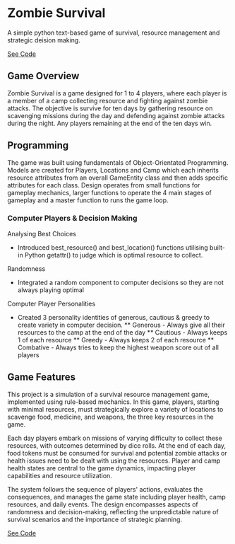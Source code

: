 # Zombie Survival
 A simple python text-based game of survival, resource management and strategic deision making.

 [See Code](https://github.com/tophercollins/zombie-survival)

 ## Game Overview
 Zombie Survival is a game designed for 1 to 4 players, where each player is a member of a camp collecting resource and fighting against zombie attacks.
 The objective is survive for ten days by gathering resource on scavenging missions during the day and defending against zombie attacks during the night.
 Any players remaining at the end of the ten days win.

 ## Programming
 The game was built using fundamentals of Object-Orientated Programming.
 Models are created for Players, Locations and Camp which each inherits resource attributes from an overall GameEntity class and then adds specific attributes for each class. 
 Design operates from small functions for gameplay mechanics, larger functions to operate the 4 main stages of gameplay and a master function to runs the game loop.

### Computer Players & Decision Making
Analysing Best Choices
* Introduced best_resource() and best_location() functions utilising built-in Python getattr() to judge which is optimal resource to collect. 

Randomness
* Integrated a random component to computer decisions so they are not always playing optimal

Computer Player Personalities
* Created 3 personality identities of generous, cautious & greedy to create variety in computer decision.
** Generous - Always give all their resources to the camp at the end of the day
** Cautious - Always keeps 1 of each resource
** Greedy - Always keeps 2 of each resource
** Combative - Always tries to keep the highest weapon score out of all players

 ## Game Features

This project is a simulation of a survival resource management game, implemented using rule-based mechanics. In this game, players, starting with minimal resources, must strategically explore a variety of locations to scavenge food, medicine, and weapons, the three key resources in the game.

Each day players embark on missions of varying difficulty to collect these resources, with outcomes determined by dice rolls. At the end of each day, food tokens must be consumed for survival and potential zombie attacks or health issues need to be dealt with using the resources. Player and camp health states are central to the game dynamics, impacting player capabilities and resource utilization.

The system follows the sequence of players' actions, evaluates the consequences, and manages the game state including player health, camp resources, and daily events. The design encompasses aspects of randomness and decision-making, reflecting the unpredictable nature of survival scenarios and the importance of strategic planning.

[See Code](https://github.com/tophercollins/zombie-survival)
